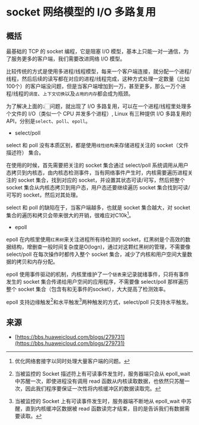 # socket 网络模型的 I/O 多路复用

## 概括
最基础的 TCP 的 socket 编程，它是阻塞 I/O 模型，基本上只能一对一通信，为了服务更多的客户端，我们需要改进网络 I/O 模型。

比较传统的方式是使用多进程/线程模型，每来一个客户端连接，就分配一个进程/线程，然后后续的读写都在对应的进程/线程完成，这种方式处理一定数量（比如100个）的客户端没问题，但是当客户端增加到一万，甚至更多，那么一万个进程/线程的`调度`、`上下文切换`以及`占用的内存`都会成为瓶颈。

为了解决上面的👆🏻问题，就出现了 I/O 多路复用，可以在一个进程/线程里处理多个文件的 I/O（类似一个 CPU 并发多个进程）, Linux 有三种提供 I/O 多路复用的 API，分别是`select`、`poll`、`epoll`。

* select/poll

select 和 poll 没有本质区别，都是使用`线性结构`来存储进程关注的 socket（文件描述符） 集合。

在使用的时候，首先需要把关注的 socket 集合通过 select/poll 系统调用从用户态拷贝到内核态，由内核态检测事件，当有网络事件产生时，内核需要遍历进程关注的 socket 集合，找到对应的 socket，并设置其状态可读/可写，然后把整个 socket 集合从内核态拷贝到用户态，用户态还要继续遍历 socket 集合找到可读/可写的 socket，然后对其处理。

select 和 poll 的缺陷在于，当客户端越多，也就是 socket 集合越大，对 socket 集合的遍历和拷贝会带来很大的开销，很难应对C10k[^1]。

[^1]: 优化网络套接字以同时处理大量客户端的问题。

* epoll

epoll 在内核里使用`红黑树`来关注进程所有待检测的 socket，红黑树是个高效的数据结构，增删查一般时间复杂度是O(logn)，通过对这颗红黑树的管理，不需要像 select/poll 在每次操作时都传入整个 socket 集合，减少了内核和用户空间大量数据的拷贝和内存分配。

epoll 使用事件驱动的机制，内核里维护了一个`链表`来记录就绪事件，只将有事件发生的 socket 集合传递给用户空间的应用程序，不需要像 select/poll 那样遍历整个 socket 集合（包含有和无事件的socket），大大提高了检测效率。

epoll 支持边缘触发[^2]和水平触发[^3]两种触发的方式，select/poll 只支持水平触发。

[^2]: 当被监控的 Socket 描述符上有可读事件发生时，服务器端只会从 epoll_wait 中苏醒一次，即使进程没有调用 read 函数从内核读取数据，也依然只苏醒一次，因此我们程序要保证一次性将内核缓冲区的数据读取完。

[^3]: 当被监控的 Socket 上有可读事件发生时，服务器端不断地从 epoll_wait 中苏醒，直到内核缓冲区数据被 read 函数读完才结束，目的是告诉我们有数据需要读取。



## 来源
* [https://bbs.huaweicloud.com/blogs/279731](https://bbs.huaweicloud.com/blogs/279731)